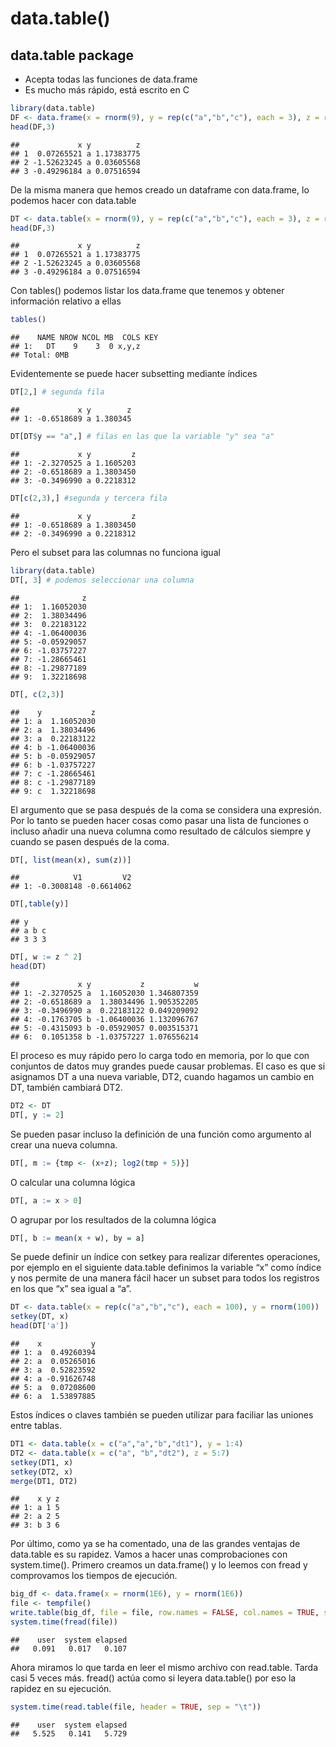 data.table()
================

## data.table package

-   Acepta todas las funciones de data.frame
-   Es mucho más rápido, está escrito en C

``` r
library(data.table)
DF <- data.frame(x = rnorm(9), y = rep(c("a","b","c"), each = 3), z = rnorm(9))
head(DF,3)
```

    ##             x y          z
    ## 1  0.07265521 a 1.17383775
    ## 2 -1.52623245 a 0.03605568
    ## 3 -0.49296184 a 0.07516594

De la misma manera que hemos creado un dataframe con data.frame, lo
podemos hacer con data.table

``` r
DT <- data.table(x = rnorm(9), y = rep(c("a","b","c"), each = 3), z = rnorm(9))
head(DF,3)
```

    ##             x y          z
    ## 1  0.07265521 a 1.17383775
    ## 2 -1.52623245 a 0.03605568
    ## 3 -0.49296184 a 0.07516594

Con tables() podemos listar los data.frame que tenemos y obtener
información relativo a ellas

``` r
tables()
```

    ##    NAME NROW NCOL MB  COLS KEY
    ## 1:   DT    9    3  0 x,y,z    
    ## Total: 0MB

Evidentemente se puede hacer subsetting mediante índices

``` r
DT[2,] # segunda fila
```

    ##             x y        z
    ## 1: -0.6518689 a 1.380345

``` r
DT[DT$y == "a",] # filas en las que la variable "y" sea "a"
```

    ##             x y         z
    ## 1: -2.3270525 a 1.1605203
    ## 2: -0.6518689 a 1.3803450
    ## 3: -0.3496990 a 0.2218312

``` r
DT[c(2,3),] #segunda y tercera fila
```

    ##             x y         z
    ## 1: -0.6518689 a 1.3803450
    ## 2: -0.3496990 a 0.2218312

Pero el subset para las columnas no funciona igual

``` r
library(data.table)
DT[, 3] # podemos seleccionar una columna
```

    ##              z
    ## 1:  1.16052030
    ## 2:  1.38034496
    ## 3:  0.22183122
    ## 4: -1.06400036
    ## 5: -0.05929057
    ## 6: -1.03757227
    ## 7: -1.28665461
    ## 8: -1.29877189
    ## 9:  1.32218698

``` r
DT[, c(2,3)]
```

    ##    y           z
    ## 1: a  1.16052030
    ## 2: a  1.38034496
    ## 3: a  0.22183122
    ## 4: b -1.06400036
    ## 5: b -0.05929057
    ## 6: b -1.03757227
    ## 7: c -1.28665461
    ## 8: c -1.29877189
    ## 9: c  1.32218698

El argumento que se pasa después de la coma se considera una expresión.
Por lo tanto se pueden hacer cosas como pasar una lista de funciones o
incluso añadir una nueva columna como resultado de cálculos siempre y
cuando se pasen después de la coma.

``` r
DT[, list(mean(x), sum(z))]
```

    ##            V1         V2
    ## 1: -0.3008148 -0.6614062

``` r
DT[,table(y)]
```

    ## y
    ## a b c 
    ## 3 3 3

``` r
DT[, w := z ^ 2]
head(DT)
```

    ##             x y           z           w
    ## 1: -2.3270525 a  1.16052030 1.346807359
    ## 2: -0.6518689 a  1.38034496 1.905352205
    ## 3: -0.3496990 a  0.22183122 0.049209092
    ## 4: -0.1763705 b -1.06400036 1.132096767
    ## 5: -0.4315093 b -0.05929057 0.003515371
    ## 6:  0.1051358 b -1.03757227 1.076556214

El proceso es muy rápido pero lo carga todo en memoria, por lo que con
conjuntos de datos muy grandes puede causar problemas. El caso es que si
asignamos DT a una nueva variable, DT2, cuando hagamos un cambio en DT,
también cambiará DT2.

``` r
DT2 <- DT
DT[, y := 2]
```

Se pueden pasar incluso la definición de una función como argumento al
crear una nueva columna.

``` r
DT[, m := {tmp <- (x+z); log2(tmp + 5)}]
```

O calcular una columna lógica

``` r
DT[, a := x > 0]
```

O agrupar por los resultados de la columna lógica

``` r
DT[, b := mean(x + w), by = a]
```

Se puede definir un índice con setkey para realizar diferentes
operaciones, por ejemplo en el siguiente data.table definimos la
variable “x” como índice y nos permite de una manera fácil hacer un
subset para todos los registros en los que “x” sea igual a “a”.

``` r
DT <- data.table(x = rep(c("a","b","c"), each = 100), y = rnorm(100))
setkey(DT, x)
head(DT['a'])
```

    ##    x           y
    ## 1: a  0.49260394
    ## 2: a  0.05265016
    ## 3: a  0.52823592
    ## 4: a -0.91626748
    ## 5: a  0.07208600
    ## 6: a  1.53897885

Estos índices o claves también se pueden utilizar para faciliar las
uniones entre tablas.

``` r
DT1 <- data.table(x = c("a","a","b","dt1"), y = 1:4)
DT2 <- data.table(x = c("a", "b","dt2"), z = 5:7)
setkey(DT1, x)
setkey(DT2, x)
merge(DT1, DT2)
```

    ##    x y z
    ## 1: a 1 5
    ## 2: a 2 5
    ## 3: b 3 6

Por último, como ya se ha comentado, una de las grandes ventajas de
data.table es su rapidez. Vamos a hacer unas comprobaciones con
system.time(). Primero creamos un data.frame() y lo leemos con fread y
comprovamos los tiempos de ejecución.

``` r
big_df <- data.frame(x = rnorm(1E6), y = rnorm(1E6))
file <- tempfile()
write.table(big_df, file = file, row.names = FALSE, col.names = TRUE, sep = "\t", quote = FALSE)
system.time(fread(file))
```

    ##    user  system elapsed 
    ##   0.091   0.017   0.107

Ahora miramos lo que tarda en leer el mismo archivo con read.table.
Tarda casi 5 veces más. fread() actúa como si leyera data.table() por
eso la rapidez en su ejecución.

``` r
system.time(read.table(file, header = TRUE, sep = "\t"))
```

    ##    user  system elapsed 
    ##   5.525   0.141   5.729
